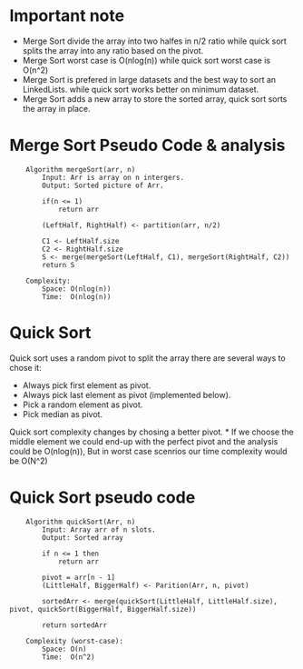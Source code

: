 # Important note
* Merge Sort divide the array into two halfes in n/2 ratio while quick sort splits the array into any ratio based on the pivot.
* Merge Sort worst case is O(nlog(n)) while quick sort worst case is O(n^2)
* Merge Sort is prefered in large datasets and the best way to sort an LinkedLists. while quick sort works better on minimum dataset.
* Merge Sort adds a new array to store the sorted array, quick sort sorts the array in place. 


# Merge Sort Pseudo Code & analysis

``` 
    Algorithm mergeSort(arr, n)
        Input: Arr is array on n intergers.
        Output: Sorted picture of Arr.

        if(n <= 1) 
            return arr
        
        (LeftHalf, RightHalf) <- partition(arr, n/2)

        C1 <- LeftHalf.size
        C2 <- RightHalf.size
        S <- merge(mergeSort(LeftHalf, C1), mergeSort(RightHalf, C2))
        return S

    Complexity:
        Space: O(nlog(n))
        Time:  O(nlog(n))
```

# Quick Sort 
Quick sort uses a random pivot to split the array there are several ways to chose it:
  * Always pick first element as pivot. 
  * Always pick last element as pivot (implemented below).
  * Pick a random element as pivot.
  * Pick median as pivot.

Quick sort complexity changes by chosing a better pivot.
    * If we choose the middle element we could end-up with the perfect pivot and the analysis could be O(nlog(n)), But in worst case scenrios our time complexity would be O(N^2)

# Quick Sort pseudo code

```
    Algorithm quickSort(Arr, n)
        Input: Array arr of n slots.
        Output: Sorted array

        if n <= 1 then
            return arr
        
        pivot = arr[n - 1]
        (LittleHalf, BiggerHalf) <- Parition(Arr, n, pivot)

        sortedArr <- merge(quickSort(LittleHalf, LittleHalf.size), pivot, quickSort(BiggerHalf, BiggerHalf.size))

        return sortedArr
    
    Complexity (worst-case): 
        Space: O(n)
        Time:  O(n^2)
```
